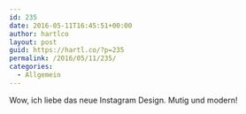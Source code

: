 ```yaml
---
id: 235
date: 2016-05-11T16:45:51+00:00
author: hartlco
layout: post
guid: https://hartl.co/?p=235
permalink: /2016/05/11/235/
categories:
  - Allgemein
---
```

Wow, ich liebe das neue Instagram Design. Mutig und modern!